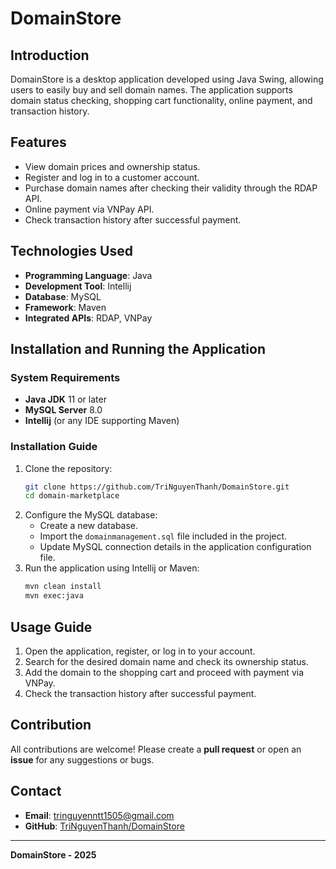 # DomainStore

## Introduction

DomainStore is a desktop application developed using Java Swing, allowing users to easily buy and sell domain names. The
application supports domain status checking, shopping cart functionality, online payment, and transaction history.

## Features

- View domain prices and ownership status.
- Register and log in to a customer account.
- Purchase domain names after checking their validity through the RDAP API.
- Online payment via VNPay API.
- Check transaction history after successful payment.

## Technologies Used

- **Programming Language**: Java
- **Development Tool**: Intellij
- **Database**: MySQL
- **Framework**: Maven
- **Integrated APIs**: RDAP, VNPay

## Installation and Running the Application

### System Requirements

- **Java JDK** 11 or later
- **MySQL Server** 8.0
- **Intellij** (or any IDE supporting Maven)

### Installation Guide

1. Clone the repository:
   ```sh
   git clone https://github.com/TriNguyenThanh/DomainStore.git
   cd domain-marketplace
   ```
2. Configure the MySQL database:
    - Create a new database.
    - Import the `domainmanagement.sql` file included in the project.
    - Update MySQL connection details in the application configuration file.
3. Run the application using Intellij or Maven:
   ```sh
   mvn clean install
   mvn exec:java
   ```

## Usage Guide

1. Open the application, register, or log in to your account.
2. Search for the desired domain name and check its ownership status.
3. Add the domain to the shopping cart and proceed with payment via VNPay.
4. Check the transaction history after successful payment.

## Contribution

All contributions are welcome! Please create a **pull request** or open an **issue** for any suggestions or bugs.

## Contact

- **Email**: [tringuyenntt1505@gmail.com](mailto:tringuyenntt1505@gmail.com)
- **GitHub**: [TriNguyenThanh/DomainStore](https://github.com/TriNguyenThanh/DomainStore.git)

---

**DomainStore - 2025**